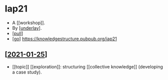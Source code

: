 # Iap21

- A [[workshop]].
- By [[underlay]].
- [[pull]] 
- [[go]] https://knowledgestructure.pubpub.org/iap21

## [[2021-01-25]]

- [[topic]] [[exploration]]: structuring [[collective knowledge]] (developing a case study).


[//begin]: # "Autogenerated link references for markdown compatibility"
[underlay]: underlay "Underlay"
[pull]: pull "Pull"
[go]: go "Go"
[2021-01-25]: journal/2021-01-25 "2021-01-25"
[//end]: # "Autogenerated link references"